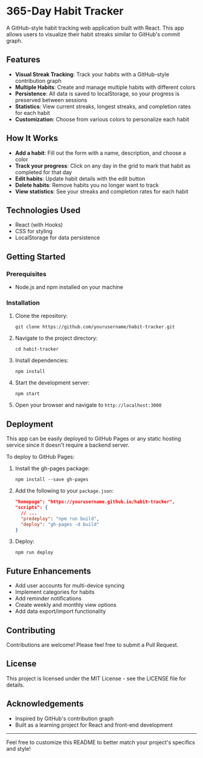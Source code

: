# 365-Day Habit Tracker

A GitHub-style habit tracking web application built with React. This app allows users to visualize their habit streaks similar to GitHub's commit graph.

## Features

- **Visual Streak Tracking**: Track your habits with a GitHub-style contribution graph
- **Multiple Habits**: Create and manage multiple habits with different colors
- **Persistence**: All data is saved to localStorage, so your progress is preserved between sessions
- **Statistics**: View current streaks, longest streaks, and completion rates for each habit
- **Customization**: Choose from various colors to personalize each habit

## How It Works

- **Add a habit**: Fill out the form with a name, description, and choose a color
- **Track your progress**: Click on any day in the grid to mark that habit as completed for that day
- **Edit habits**: Update habit details with the edit button
- **Delete habits**: Remove habits you no longer want to track
- **View statistics**: See your streaks and completion rates for each habit

## Technologies Used

- React (with Hooks)
- CSS for styling
- LocalStorage for data persistence

## Getting Started

### Prerequisites

- Node.js and npm installed on your machine

### Installation

1. Clone the repository:
   ```
   git clone https://github.com/yourusername/habit-tracker.git
   ```

2. Navigate to the project directory:
   ```
   cd habit-tracker
   ```

3. Install dependencies:
   ```
   npm install
   ```

4. Start the development server:
   ```
   npm start
   ```

5. Open your browser and navigate to `http://localhost:3000`

## Deployment

This app can be easily deployed to GitHub Pages or any static hosting service since it doesn't require a backend server.

To deploy to GitHub Pages:

1. Install the gh-pages package:
   ```
   npm install --save gh-pages
   ```

2. Add the following to your `package.json`:
   ```json
   "homepage": "https://yourusername.github.io/habit-tracker",
   "scripts": {
     // ...
     "predeploy": "npm run build",
     "deploy": "gh-pages -d build"
   }
   ```

3. Deploy:
   ```
   npm run deploy
   ```

## Future Enhancements

- Add user accounts for multi-device syncing
- Implement categories for habits
- Add reminder notifications
- Create weekly and monthly view options
- Add data export/import functionality

## Contributing

Contributions are welcome! Please feel free to submit a Pull Request.

## License

This project is licensed under the MIT License - see the LICENSE file for details.

## Acknowledgements

- Inspired by GitHub's contribution graph
- Built as a learning project for React and front-end development

---

Feel free to customize this README to better match your project's specifics and style!
